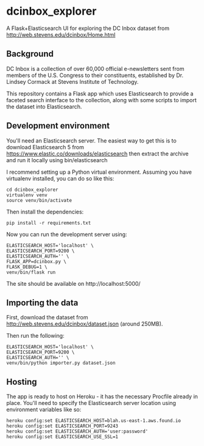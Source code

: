 # dcinbox_explorer

A Flask+Elasticsearch UI for exploring the DC Inbox dataset from
http://web.stevens.edu/dcinbox/Home.html

## Background

DC Inbox is a collection of over 60,000 official e-newsletters sent from
members of the U.S. Congress to their constituents, established by Dr. Lindsey
Cormack at Stevens Institute of Technology.

This repository contains a Flask app which uses Elasticsearch to provide a
faceted search interface to the collection, along with some scripts to import
the dataset into Elasticsearch.

## Development environment

You'll need an Elasticsearch server. The easiest way to get this is to
download Elasticsearch 5 from https://www.elastic.co/downloads/elasticsearch
then extract the archive and run it locally using bin/elasticsearch

I recommend setting up a Python virtual environment. Assuming you have
virtualenv installed, you can do so like this:

    cd dcinbox_explorer
    virtualenv venv
    source venv/bin/activate

Then install the dependencies:

    pip install -r requirements.txt

Now you can run the development server using:

    ELASTICSEARCH_HOST='localhost' \
    ELASTICSEARCH_PORT=9200 \
    ELASTICSEARCH_AUTH='' \
    FLASK_APP=dcinbox.py \
    FLASK_DEBUG=1 \
    venv/bin/flask run

The site should be available on http://localhost:5000/

## Importing the data

First, download the dataset from http://web.stevens.edu/dcinbox/dataset.json
(around 250MB).

Then run the following:

    ELASTICSEARCH_HOST='localhost' \
    ELASTICSEARCH_PORT=9200 \
    ELASTICSEARCH_AUTH='' \
    venv/bin/python importer.py dataset.json

## Hosting

The app is ready to host on Heroku - it has the necessary Procfile already in
place. You'll need to specify the Elasticsearch server location using
environment variables like so:

    heroku config:set ELASTICSEARCH_HOST=blah.us-east-1.aws.found.io
    heroku config:set ELASTICSEARCH_PORT=9243
    heroku config:set ELASTICSEARCH_AUTH='user:password'
    heroku config:set ELASTICSEARCH_USE_SSL=1
